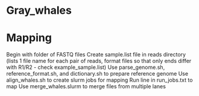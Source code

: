 # Gray_whales

# Mapping 
Begin with folder of FASTQ files
Create sample.list file in reads directory (lists 1 file name for each pair of reads, format files so that only ends differ with R1/R2 - check example_sample.list)
Use parse_genome.sh, reference_format.sh, and dictionary.sh to prepare reference genome
Use align_whales.sh to create slurm jobs for mapping
Run line in run_jobs.txt to map
Use merge_whales.slurm to merge files from multiple lanes
